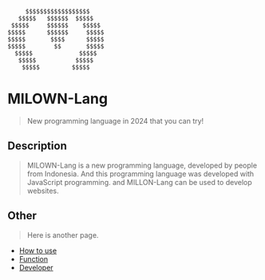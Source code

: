 ````
     $$$$$$$$$$$$$$$$$$
   $$$$$   $$$$$$  $$$$$
 $$$$$     $$$$$$    $$$$$
$$$$$      $$$$$$     $$$$$
$$$$$       $$$$      $$$$$
$$$$$        $$       $$$$$
  $$$$$             $$$$$
   $$$$$           $$$$$
    $$$$$         $$$$$
````
# MILOWN-Lang
> New programming language in 2024 that you can try!

## Description
> MILOWN-Lang is a new programming language, developed by people from Indonesia.
And this programming language was developed with JavaScript programming. and MILLON-Lang can be used to develop websites.

## Other
> Here is another page.
- [How to use](how-to-use.md)
- [Function](function.md)
- [Developer](developer.md)
